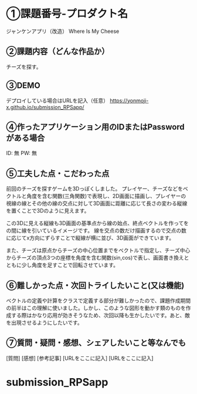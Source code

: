 # ①課題番号-プロダクト名
ジャンケンアプリ（改造）
Where Is My Cheese

## ②課題内容（どんな作品か）
チーズを探す。

## ③DEMO
デプロイしている場合はURLを記入（任意）
https://yonmoji-x.github.io/submission_RPSapp/

## ④作ったアプリケーション用のIDまたはPasswordがある場合
ID: 無
PW: 無
## ⑤工夫した点・こだわった点
前回のチーズを探すゲームを3Dっぽくしました。
プレイヤー、チーズなどをベクトルと角度を含む関数(三角関数)で表現し、2D画面に描画し、プレイヤーの視線の線とその他の線の交点に対して3D画面に距離に応じて長さの変わる縦線を置くことで3Dのように見えます。

この3Dに見える縦線も3D画面の基準点から線の始点、終点ベクトルを作ってをの間に線を引いているイメージです。
線を交点の数だけ描画するので交点の数に応じてx方向にずらすことで縦線が横に並び、3D画面ができています。

また、チーズは原点からチーズの中心位置までをベクトルで指定し、チーズ中心からチーズの頂点3つの座標を角度を含む関数(sin,cos)で表し、画面書き換えとともに少し角度を足すことで回転させています。

## ⑥難しかった点・次回トライしたいこと(又は機能)
ベクトルの定義や計算をクラスで定義する部分が難しかったので、課題作成期間の前半はこの理解に使いました。しかし、このような図形を動かす類のものを作成する際はかなり応用が効きそうなため、次回以降も生かしたいです。あと、敵を出現させるようにしたいです。

## ⑦質問・疑問・感想、シェアしたいこと等なんでも
[質問]
[感想]
[参考記事]
[URLをここに記入]
[URLをここに記入]
# submission_RPSapp
